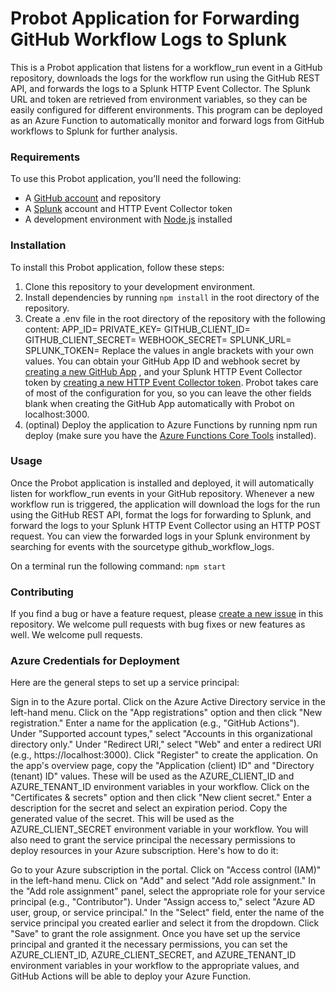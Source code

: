 # Probot Application for Forwarding GitHub Workflow Logs to Splunk
This is a Probot application that listens for a workflow_run event in a GitHub repository, downloads the logs for the workflow run using the GitHub REST API, and forwards the logs to a Splunk HTTP Event Collector. The Splunk URL and token are retrieved from environment variables, so they can be easily configured for different environments. This program can be deployed as an Azure Function to automatically monitor and forward logs from GitHub workflows to Splunk for further analysis.
### Requirements
To use this Probot application, you’ll need the following:
* A  [GitHub account](https://github.com/)  and repository
* A  [Splunk](https://www.splunk.com/)  account and HTTP Event Collector token
* A development environment with  [Node.js](https://nodejs.org/)  installed
### Installation
To install this Probot application, follow these steps:
1. Clone this repository to your development environment.
2. Install dependencies by running `npm install` in the root directory of the repository.
3. Create a .env file in the root directory of the repository with the following content:
APP_ID=<your GitHub App ID> PRIVATE_KEY=<your Github App private key> GITHUB_CLIENT_ID=<your Github App client id> GITHUB_CLIENT_SECRET=<your Github app client secret> WEBHOOK_SECRET=<your GitHub App webhook secret> SPLUNK_URL=<your Splunk HTTP Event Collector URL> SPLUNK_TOKEN=<your Splunk HTTP Event Collector token>
Replace the values in angle brackets with your own values. You can obtain your GitHub App ID and webhook secret by  [creating a new GitHub App](https://docs.github.com/en/developers/apps/creating-a-github-app) , and your Splunk HTTP Event Collector token by  [creating a new HTTP Event Collector token](https://docs.splunk.com/Documentation/Splunk/8.2.2/Data/UsetheHTTPEventCollector). Probot takes care of most of the configuration for you, so you can leave the other fields blank when creating the GitHub App automatically with Probot on localhost:3000.
4. (optinal) Deploy the application to Azure Functions by running npm run deploy (make sure you have the  [Azure Functions Core Tools](https://docs.microsoft.com/en-us/azure/azure-functions/functions-run-local)  installed).
### Usage
Once the Probot application is installed and deployed, it will automatically listen for workflow_run events in your GitHub repository. Whenever a new workflow run is triggered, the application will download the logs for the run using the GitHub REST API, format the logs for forwarding to Splunk, and forward the logs to your Splunk HTTP Event Collector using an HTTP POST request. You can view the forwarded logs in your Splunk environment by searching for events with the sourcetype github_workflow_logs.

On a terminal run the following command: `npm start`

### Contributing
If you find a bug or have a feature request, please  [create a new issue](https://github.com/githubcustomer/LibertyMutual/issues)  in this repository. We welcome pull requests with bug fixes or new features as well. We welcome pull requests.

### Azure Credentials for Deployment
Here are the general steps to set up a service principal:

Sign in to the Azure portal.
Click on the Azure Active Directory service in the left-hand menu.
Click on the "App registrations" option and then click "New registration."
Enter a name for the application (e.g., "GitHub Actions").
Under "Supported account types," select "Accounts in this organizational directory only."
Under "Redirect URI," select "Web" and enter a redirect URI (e.g., https://localhost:3000).
Click "Register" to create the application.
On the app's overview page, copy the "Application (client) ID" and "Directory (tenant) ID" values. These will be used as the AZURE_CLIENT_ID and AZURE_TENANT_ID environment variables in your workflow.
Click on the "Certificates & secrets" option and then click "New client secret."
Enter a description for the secret and select an expiration period.
Copy the generated value of the secret. This will be used as the AZURE_CLIENT_SECRET environment variable in your workflow.
You will also need to grant the service principal the necessary permissions to deploy resources in your Azure subscription. Here's how to do it:

Go to your Azure subscription in the portal.
Click on "Access control (IAM)" in the left-hand menu.
Click on "Add" and select "Add role assignment."
In the "Add role assignment" panel, select the appropriate role for your service principal (e.g., "Contributor").
Under "Assign access to," select "Azure AD user, group, or service principal."
In the "Select" field, enter the name of the service principal you created earlier and select it from the dropdown.
Click "Save" to grant the role assignment.
Once you have set up the service principal and granted it the necessary permissions, you can set the AZURE_CLIENT_ID, AZURE_CLIENT_SECRET, and AZURE_TENANT_ID environment variables in your workflow to the appropriate values, and GitHub Actions will be able to deploy your Azure Function.